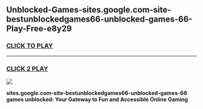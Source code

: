 
## Unblocked-Games-sites.google.com-site-bestunblockedgames66-unblocked-games-66-Play-Free-e8y29
<h3>
<a href="https://premium76.site?title=sites.google.com-site-bestunblockedgames66-unblocked-games-66&ref=20A">CLICK TO PLAY</a></h3>
<hr>

<h3>
<a href="https://premium76.site?title=sites.google.com-site-bestunblockedgames66-unblocked-games-66&ref=20A">CLICK 2 PLAY</a>
  
</h3>

<a href="https://premium76.site?title=sites.google.com-site-bestunblockedgames66-unblocked-games-66&ref=20A"><img src="https://clearcache.store/games.png"></a>


**sites.google.com-site-bestunblockedgames66-unblocked-games-66 games unblocked: Your Gateway to Fun and Accessible Online Gaming**
